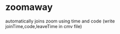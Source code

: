 # zoomaway
automatically joins zoom using time and code (write joinTime,code,leaveTime in cmv file)
